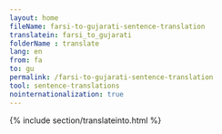 ```yaml
---
layout: home
fileName: farsi-to-gujarati-sentence-translation
translatein: farsi_to_gujarati
folderName : translate
lang: en
from: fa
to: gu
permalink: /farsi-to-gujarati-sentence-translation
tool: sentence-translations
nointernationalization: true
---
```

{% include section/translateinto.html %}
